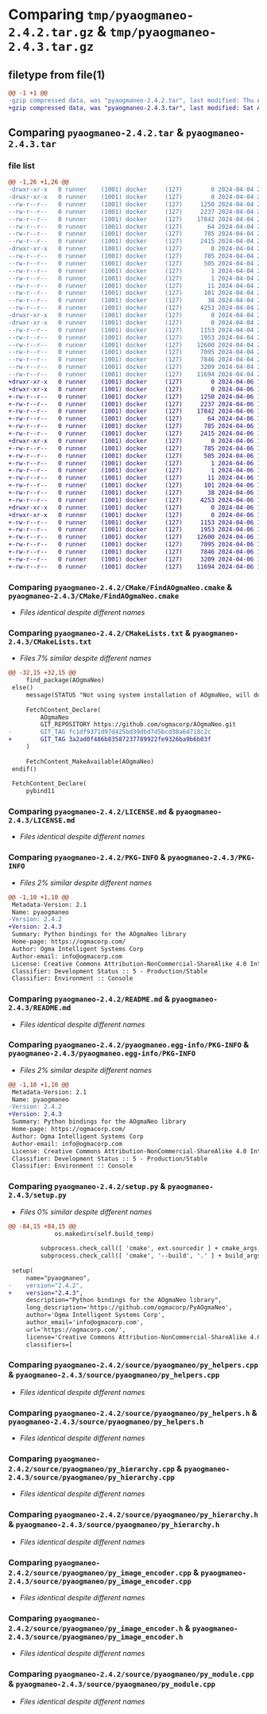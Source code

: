 # Comparing `tmp/pyaogmaneo-2.4.2.tar.gz` & `tmp/pyaogmaneo-2.4.3.tar.gz`

## filetype from file(1)

```diff
@@ -1 +1 @@
-gzip compressed data, was "pyaogmaneo-2.4.2.tar", last modified: Thu Apr  4 20:07:52 2024, max compression
+gzip compressed data, was "pyaogmaneo-2.4.3.tar", last modified: Sat Apr  6 18:43:07 2024, max compression
```

## Comparing `pyaogmaneo-2.4.2.tar` & `pyaogmaneo-2.4.3.tar`

### file list

```diff
@@ -1,26 +1,26 @@
-drwxr-xr-x   0 runner    (1001) docker     (127)        0 2024-04-04 20:07:52.446229 pyaogmaneo-2.4.2/
-drwxr-xr-x   0 runner    (1001) docker     (127)        0 2024-04-04 20:07:52.442229 pyaogmaneo-2.4.2/CMake/
--rw-r--r--   0 runner    (1001) docker     (127)     1250 2024-04-04 20:07:40.000000 pyaogmaneo-2.4.2/CMake/FindAOgmaNeo.cmake
--rw-r--r--   0 runner    (1001) docker     (127)     2237 2024-04-04 20:07:40.000000 pyaogmaneo-2.4.2/CMakeLists.txt
--rw-r--r--   0 runner    (1001) docker     (127)    17842 2024-04-04 20:07:40.000000 pyaogmaneo-2.4.2/LICENSE.md
--rw-r--r--   0 runner    (1001) docker     (127)       64 2024-04-04 20:07:40.000000 pyaogmaneo-2.4.2/MANIFEST.in
--rw-r--r--   0 runner    (1001) docker     (127)      785 2024-04-04 20:07:52.446229 pyaogmaneo-2.4.2/PKG-INFO
--rw-r--r--   0 runner    (1001) docker     (127)     2415 2024-04-04 20:07:40.000000 pyaogmaneo-2.4.2/README.md
-drwxr-xr-x   0 runner    (1001) docker     (127)        0 2024-04-04 20:07:52.446229 pyaogmaneo-2.4.2/pyaogmaneo.egg-info/
--rw-r--r--   0 runner    (1001) docker     (127)      785 2024-04-04 20:07:52.000000 pyaogmaneo-2.4.2/pyaogmaneo.egg-info/PKG-INFO
--rw-r--r--   0 runner    (1001) docker     (127)      505 2024-04-04 20:07:52.000000 pyaogmaneo-2.4.2/pyaogmaneo.egg-info/SOURCES.txt
--rw-r--r--   0 runner    (1001) docker     (127)        1 2024-04-04 20:07:52.000000 pyaogmaneo-2.4.2/pyaogmaneo.egg-info/dependency_links.txt
--rw-r--r--   0 runner    (1001) docker     (127)        1 2024-04-04 20:07:52.000000 pyaogmaneo-2.4.2/pyaogmaneo.egg-info/not-zip-safe
--rw-r--r--   0 runner    (1001) docker     (127)       11 2024-04-04 20:07:52.000000 pyaogmaneo-2.4.2/pyaogmaneo.egg-info/top_level.txt
--rw-r--r--   0 runner    (1001) docker     (127)      101 2024-04-04 20:07:40.000000 pyaogmaneo-2.4.2/pyproject.toml
--rw-r--r--   0 runner    (1001) docker     (127)       38 2024-04-04 20:07:52.446229 pyaogmaneo-2.4.2/setup.cfg
--rw-r--r--   0 runner    (1001) docker     (127)     4253 2024-04-04 20:07:40.000000 pyaogmaneo-2.4.2/setup.py
-drwxr-xr-x   0 runner    (1001) docker     (127)        0 2024-04-04 20:07:52.442229 pyaogmaneo-2.4.2/source/
-drwxr-xr-x   0 runner    (1001) docker     (127)        0 2024-04-04 20:07:52.446229 pyaogmaneo-2.4.2/source/pyaogmaneo/
--rw-r--r--   0 runner    (1001) docker     (127)     1153 2024-04-04 20:07:40.000000 pyaogmaneo-2.4.2/source/pyaogmaneo/py_helpers.cpp
--rw-r--r--   0 runner    (1001) docker     (127)     1953 2024-04-04 20:07:40.000000 pyaogmaneo-2.4.2/source/pyaogmaneo/py_helpers.h
--rw-r--r--   0 runner    (1001) docker     (127)    12600 2024-04-04 20:07:40.000000 pyaogmaneo-2.4.2/source/pyaogmaneo/py_hierarchy.cpp
--rw-r--r--   0 runner    (1001) docker     (127)     7095 2024-04-04 20:07:40.000000 pyaogmaneo-2.4.2/source/pyaogmaneo/py_hierarchy.h
--rw-r--r--   0 runner    (1001) docker     (127)     7846 2024-04-04 20:07:40.000000 pyaogmaneo-2.4.2/source/pyaogmaneo/py_image_encoder.cpp
--rw-r--r--   0 runner    (1001) docker     (127)     3209 2024-04-04 20:07:40.000000 pyaogmaneo-2.4.2/source/pyaogmaneo/py_image_encoder.h
--rw-r--r--   0 runner    (1001) docker     (127)    11694 2024-04-04 20:07:40.000000 pyaogmaneo-2.4.2/source/pyaogmaneo/py_module.cpp
+drwxr-xr-x   0 runner    (1001) docker     (127)        0 2024-04-06 18:43:07.476275 pyaogmaneo-2.4.3/
+drwxr-xr-x   0 runner    (1001) docker     (127)        0 2024-04-06 18:43:07.472275 pyaogmaneo-2.4.3/CMake/
+-rw-r--r--   0 runner    (1001) docker     (127)     1250 2024-04-06 18:42:58.000000 pyaogmaneo-2.4.3/CMake/FindAOgmaNeo.cmake
+-rw-r--r--   0 runner    (1001) docker     (127)     2237 2024-04-06 18:42:58.000000 pyaogmaneo-2.4.3/CMakeLists.txt
+-rw-r--r--   0 runner    (1001) docker     (127)    17842 2024-04-06 18:42:58.000000 pyaogmaneo-2.4.3/LICENSE.md
+-rw-r--r--   0 runner    (1001) docker     (127)       64 2024-04-06 18:42:58.000000 pyaogmaneo-2.4.3/MANIFEST.in
+-rw-r--r--   0 runner    (1001) docker     (127)      785 2024-04-06 18:43:07.476275 pyaogmaneo-2.4.3/PKG-INFO
+-rw-r--r--   0 runner    (1001) docker     (127)     2415 2024-04-06 18:42:58.000000 pyaogmaneo-2.4.3/README.md
+drwxr-xr-x   0 runner    (1001) docker     (127)        0 2024-04-06 18:43:07.476275 pyaogmaneo-2.4.3/pyaogmaneo.egg-info/
+-rw-r--r--   0 runner    (1001) docker     (127)      785 2024-04-06 18:43:07.000000 pyaogmaneo-2.4.3/pyaogmaneo.egg-info/PKG-INFO
+-rw-r--r--   0 runner    (1001) docker     (127)      505 2024-04-06 18:43:07.000000 pyaogmaneo-2.4.3/pyaogmaneo.egg-info/SOURCES.txt
+-rw-r--r--   0 runner    (1001) docker     (127)        1 2024-04-06 18:43:07.000000 pyaogmaneo-2.4.3/pyaogmaneo.egg-info/dependency_links.txt
+-rw-r--r--   0 runner    (1001) docker     (127)        1 2024-04-06 18:43:07.000000 pyaogmaneo-2.4.3/pyaogmaneo.egg-info/not-zip-safe
+-rw-r--r--   0 runner    (1001) docker     (127)       11 2024-04-06 18:43:07.000000 pyaogmaneo-2.4.3/pyaogmaneo.egg-info/top_level.txt
+-rw-r--r--   0 runner    (1001) docker     (127)      101 2024-04-06 18:42:58.000000 pyaogmaneo-2.4.3/pyproject.toml
+-rw-r--r--   0 runner    (1001) docker     (127)       38 2024-04-06 18:43:07.476275 pyaogmaneo-2.4.3/setup.cfg
+-rw-r--r--   0 runner    (1001) docker     (127)     4253 2024-04-06 18:42:58.000000 pyaogmaneo-2.4.3/setup.py
+drwxr-xr-x   0 runner    (1001) docker     (127)        0 2024-04-06 18:43:07.472275 pyaogmaneo-2.4.3/source/
+drwxr-xr-x   0 runner    (1001) docker     (127)        0 2024-04-06 18:43:07.472275 pyaogmaneo-2.4.3/source/pyaogmaneo/
+-rw-r--r--   0 runner    (1001) docker     (127)     1153 2024-04-06 18:42:58.000000 pyaogmaneo-2.4.3/source/pyaogmaneo/py_helpers.cpp
+-rw-r--r--   0 runner    (1001) docker     (127)     1953 2024-04-06 18:42:58.000000 pyaogmaneo-2.4.3/source/pyaogmaneo/py_helpers.h
+-rw-r--r--   0 runner    (1001) docker     (127)    12600 2024-04-06 18:42:58.000000 pyaogmaneo-2.4.3/source/pyaogmaneo/py_hierarchy.cpp
+-rw-r--r--   0 runner    (1001) docker     (127)     7095 2024-04-06 18:42:58.000000 pyaogmaneo-2.4.3/source/pyaogmaneo/py_hierarchy.h
+-rw-r--r--   0 runner    (1001) docker     (127)     7846 2024-04-06 18:42:58.000000 pyaogmaneo-2.4.3/source/pyaogmaneo/py_image_encoder.cpp
+-rw-r--r--   0 runner    (1001) docker     (127)     3209 2024-04-06 18:42:58.000000 pyaogmaneo-2.4.3/source/pyaogmaneo/py_image_encoder.h
+-rw-r--r--   0 runner    (1001) docker     (127)    11694 2024-04-06 18:42:58.000000 pyaogmaneo-2.4.3/source/pyaogmaneo/py_module.cpp
```

### Comparing `pyaogmaneo-2.4.2/CMake/FindAOgmaNeo.cmake` & `pyaogmaneo-2.4.3/CMake/FindAOgmaNeo.cmake`

 * *Files identical despite different names*

### Comparing `pyaogmaneo-2.4.2/CMakeLists.txt` & `pyaogmaneo-2.4.3/CMakeLists.txt`

 * *Files 7% similar despite different names*

```diff
@@ -32,15 +32,15 @@
     find_package(AOgmaNeo)
 else()
     message(STATUS "Not using system installation of AOgmaNeo, will download from repository")
 
     FetchContent_Declare(
         AOgmaNeo
         GIT_REPOSITORY https://github.com/ogmacorp/AOgmaNeo.git
-        GIT_TAG fc1df9371d97d425bd39dbd7d5bcd38a6d718c2c
+        GIT_TAG 3a2ad0f486b83587237789922fe9326ba9b6b03f
     )
 
     FetchContent_MakeAvailable(AOgmaNeo)
 endif()
 
 FetchContent_Declare(
     pybind11
```

### Comparing `pyaogmaneo-2.4.2/LICENSE.md` & `pyaogmaneo-2.4.3/LICENSE.md`

 * *Files identical despite different names*

### Comparing `pyaogmaneo-2.4.2/PKG-INFO` & `pyaogmaneo-2.4.3/PKG-INFO`

 * *Files 2% similar despite different names*

```diff
@@ -1,10 +1,10 @@
 Metadata-Version: 2.1
 Name: pyaogmaneo
-Version: 2.4.2
+Version: 2.4.3
 Summary: Python bindings for the AOgmaNeo library
 Home-page: https://ogmacorp.com/
 Author: Ogma Intelligent Systems Corp
 Author-email: info@ogmacorp.com
 License: Creative Commons Attribution-NonCommercial-ShareAlike 4.0 International License
 Classifier: Development Status :: 5 - Production/Stable
 Classifier: Environment :: Console
```

### Comparing `pyaogmaneo-2.4.2/README.md` & `pyaogmaneo-2.4.3/README.md`

 * *Files identical despite different names*

### Comparing `pyaogmaneo-2.4.2/pyaogmaneo.egg-info/PKG-INFO` & `pyaogmaneo-2.4.3/pyaogmaneo.egg-info/PKG-INFO`

 * *Files 2% similar despite different names*

```diff
@@ -1,10 +1,10 @@
 Metadata-Version: 2.1
 Name: pyaogmaneo
-Version: 2.4.2
+Version: 2.4.3
 Summary: Python bindings for the AOgmaNeo library
 Home-page: https://ogmacorp.com/
 Author: Ogma Intelligent Systems Corp
 Author-email: info@ogmacorp.com
 License: Creative Commons Attribution-NonCommercial-ShareAlike 4.0 International License
 Classifier: Development Status :: 5 - Production/Stable
 Classifier: Environment :: Console
```

### Comparing `pyaogmaneo-2.4.2/setup.py` & `pyaogmaneo-2.4.3/setup.py`

 * *Files 0% similar despite different names*

```diff
@@ -84,15 +84,15 @@
             os.makedirs(self.build_temp)
 
         subprocess.check_call([ 'cmake', ext.sourcedir ] + cmake_args, cwd=self.build_temp, env=env)
         subprocess.check_call([ 'cmake', '--build', '.' ] + build_args, cwd=self.build_temp)
 
 setup(
     name="pyaogmaneo",
-    version="2.4.2",
+    version="2.4.3",
     description="Python bindings for the AOgmaNeo library",
     long_description='https://github.com/ogmacorp/PyAOgmaNeo',
     author='Ogma Intelligent Systems Corp',
     author_email='info@ogmacorp.com',
     url='https://ogmacorp.com/',
     license='Creative Commons Attribution-NonCommercial-ShareAlike 4.0 International License',
     classifiers=[
```

### Comparing `pyaogmaneo-2.4.2/source/pyaogmaneo/py_helpers.cpp` & `pyaogmaneo-2.4.3/source/pyaogmaneo/py_helpers.cpp`

 * *Files identical despite different names*

### Comparing `pyaogmaneo-2.4.2/source/pyaogmaneo/py_helpers.h` & `pyaogmaneo-2.4.3/source/pyaogmaneo/py_helpers.h`

 * *Files identical despite different names*

### Comparing `pyaogmaneo-2.4.2/source/pyaogmaneo/py_hierarchy.cpp` & `pyaogmaneo-2.4.3/source/pyaogmaneo/py_hierarchy.cpp`

 * *Files identical despite different names*

### Comparing `pyaogmaneo-2.4.2/source/pyaogmaneo/py_hierarchy.h` & `pyaogmaneo-2.4.3/source/pyaogmaneo/py_hierarchy.h`

 * *Files identical despite different names*

### Comparing `pyaogmaneo-2.4.2/source/pyaogmaneo/py_image_encoder.cpp` & `pyaogmaneo-2.4.3/source/pyaogmaneo/py_image_encoder.cpp`

 * *Files identical despite different names*

### Comparing `pyaogmaneo-2.4.2/source/pyaogmaneo/py_image_encoder.h` & `pyaogmaneo-2.4.3/source/pyaogmaneo/py_image_encoder.h`

 * *Files identical despite different names*

### Comparing `pyaogmaneo-2.4.2/source/pyaogmaneo/py_module.cpp` & `pyaogmaneo-2.4.3/source/pyaogmaneo/py_module.cpp`

 * *Files identical despite different names*

